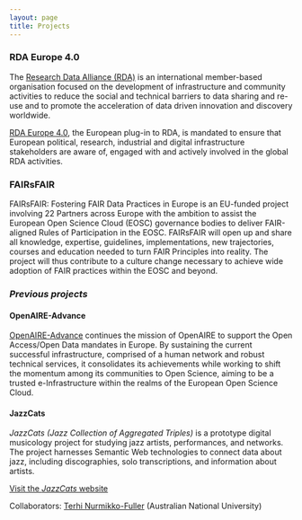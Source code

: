 ```yaml
---
layout: page
title: Projects
---
```

### RDA Europe 4.0

The <a href="https://www.rd-alliance.org/" target="_blank">Research Data Alliance (RDA)</a> is an international member-based organisation focused on the development of infrastructure and community activities to reduce the social and technical barriers to data sharing and re-use and to promote the acceleration of data driven innovation and discovery worldwide.

<a href="https://www.rd-alliance.org/rda-europe" target="_blank">RDA Europe 4.0</a>, the European plug-in to RDA, is mandated to ensure that European political, research, industrial and digital infrastructure stakeholders are aware of, engaged with and actively involved in the global RDA activities.

### FAIRsFAIR

FAIRsFAIR: Fostering FAIR Data Practices in Europe is an EU-funded project involving 22 Partners across Europe with the ambition to assist the European Open Science Cloud (EOSC) governance bodies to deliver FAIR-aligned Rules of Participation in the EOSC. FAIRsFAIR will open up and share all knowledge, expertise, guidelines, implementations, new trajectories, courses and education needed to turn FAIR Principles into reality. The project will thus contribute to a culture change necessary to achieve wide adoption of FAIR practices within the EOSC and beyond.

### *Previous projects*

#### OpenAIRE-Advance

<a href="https://www.openaire.eu/advance" target="_blank">OpenAIRE-Advance</a> continues the mission of OpenAIRE to support the Open Access/Open Data mandates in Europe. By sustaining the current successful infrastructure, comprised of a human network and robust technical services, it consolidates its achievements while working to shift the momentum among its communities to Open Science, aiming to be a trusted e-Infrastructure within the realms of the European Open Science Cloud.

#### JazzCats

*JazzCats (Jazz Collection of Aggregated Triples)* is a prototype digital musicology project for studying jazz artists, performances, and networks. The project harnesses Semantic Web technologies to connect data about jazz, including discographies, solo transcriptions, and information about artists. 

<a href="http://jazzcats.cdhr.anu.edu.au/" target="_blank">Visit the *JazzCats* website</a>

Collaborators: <a href="https://researchers.anu.edu.au/researchers/nurmikko-fuller-t" target="_blank">Terhi Nurmikko-Fuller</a> (Australian National University)